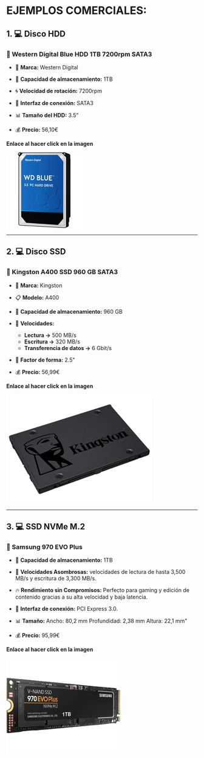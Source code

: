 # EJEMPLOS COMERCIALES:

## 1. 💻 Disco HDD

### 📀 Western Digital Blue HDD 1TB 7200rpm SATA3

* 📄 **Marca:** Western Digital

* 💾 **Capacidad de almacenamiento:** 1TB

* 🌀 **Velocidad de rotación:** 7200rpm

* 🔌 **Interfaz de conexión:** SATA3

* 📊 **Tamaño del HDD:** 3.5"

* 💰 **Precio:** 56,10€

**Enlace al hacer click en la imagen**

[![Disco](img/hddComercial.jpg)](https://www.pccomponentes.com/western-digital-blue-hdd-1tb-7200rpm-sata3)

----

## 2. 💻 Disco SSD

### 📀 Kingston A400 SSD 960 GB SATA3

* 📄 **Marca:** Kingston

* 📋 **Modelo:** A400

* 💾 **Capacidad de almacenamiento:** 960 GB
  
* 🚀 **Velocidades:**
  * **Lectura ->** 500 MB/s
  * **Escritura ->** 320 MB/s
  * **Transferencia de datos ->** 6 Gbit/s

* 📏 **Factor de forma:** 2.5"

* 💰 **Precio:** 56,99€

**Enlace al hacer click en la imagen**

[![Disco](img/ssdComercial.png)](https://www.pccomponentes.com/kingston-a400-ssd-960-gb-sata3)

----

## 3. 💻 SSD NVMe M.2

### 📀 Samsung 970 EVO Plus

* 💾 **Capacidad de almacenamiento:** 1TB

* 🚀 **Velocidades Asombrosas:** velocidades de lectura de hasta 3,500 MB/s y escritura de 3,300 MB/s.
  
* 🔥 **Rendimiento sin Compromisos:** Perfecto para gaming y edición de contenido gracias a su alta velocidad y baja latencia.

* 🔌 **Interfaz de conexión:** PCI Express 3.0.

* 📊 **Tamaño:** Ancho: 80,2 mm Profundidad: 2,38 mm Altura: 22,1 mm"

* 💰 **Precio:** 95,99€

**Enlace al hacer click en la imagen**

[![Disco](img/m2Comercial.png)]([https://www.pccomponentes.com/western-digital-blue-hdd-1tb-7200rpm-sata3](https://www.pccomponentes.com/samsung-970-evo-plus-1tb-ssd-nvme-m2)https://www.pccomponentes.com/samsung-970-evo-plus-1tb-ssd-nvme-m2)
